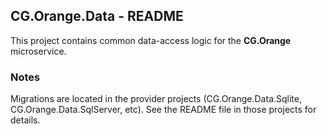 
## CG.Orange.Data - README

This project contains common data-access logic for the **CG.Orange** microservice.

### Notes

Migrations are located in the provider projects (CG.Orange.Data.Sqlite, CG.Orange.Data.SqlServer, etc). See the README file in those projects for details.



